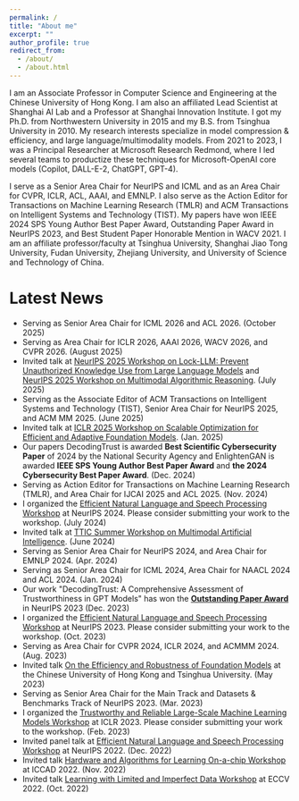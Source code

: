 ```yaml
---
permalink: /
title: "About me"
excerpt: ""
author_profile: true
redirect_from: 
  - /about/
  - /about.html
---
```


I am an Associate Professor in Computer Science and Engineering at the Chinese University of Hong Kong. I am also an affiliated Lead Scientist at Shanghai AI Lab and a Professor at Shanghai Innovation Institute. I got my Ph.D. from Northwestern University in 2015 and my B.S. from Tsinghua University in 2010. My research interests specialize in model compression & efficiency, and large language/multimodality models. From 2021 to 2023, I was a Principal Researcher at Microsoft Research Redmond, where I led several teams to productize these techniques for Microsoft-OpenAI core models (Copilot, DALL-E-2, ChatGPT, GPT-4). 

I serve as a Senior Area Chair for NeurIPS and ICML and as an Area Chair for CVPR, ICLR, ACL, AAAI, and EMNLP. I also serve as the Action Editor for Transactions on Machine Learning Research (TMLR) and ACM Transactions on Intelligent Systems and Technology (TIST). My papers have won IEEE 2024 SPS Young Author Best Paper Award, Outstanding Paper Award in NeurIPS 2023, and Best Student Paper Honorable Mention in WACV 2021. I am an affiliate professor/faculty at Tsinghua University, Shanghai Jiao Tong University, Fudan University, Zhejiang University, and University of Science and Technology of China.

Latest News
======
* Serving as Senior Area Chair for ICML 2026 and ACL 2026. (October 2025)
* Serving as Area Chair for ICLR 2026, AAAI 2026, WACV 2026, and CVPR 2026. (August 2025)
* Invited talk at [NeurIPS 2025 Workshop on Lock-LLM: Prevent Unauthorized Knowledge Use from Large Language Models](https://lock-llm.github.io/) and [NeurIPS 2025 Workshop on Multimodal Algorithmic Reasoning](https://marworkshop.github.io/neurips25/). (July 2025)
* Serving as the Associate Editor of ACM Transactions on Intelligent Systems and Technology (TIST), Senior Area Chair for NeurIPS 2025, and ACM MM 2025. (June 2025)
* Invited talk at [ICLR 2025 Workshop on Scalable Optimization for Efficient and Adaptive Foundation Models](https://scope-workshop.github.io/). (Jan. 2025)
* Our papers DecodingTrust is awarded **Best Scientific Cybersecurity Paper** of 2024 by the National Security Agency and EnlightenGAN is awarded **IEEE SPS Young Author Best Paper Award** and **the 2024 Cybersecurity Best Paper Award**. (Dec. 2024)
* Serving as Action Editor for Transactions on Machine Learning Research (TMLR), and Area Chair for IJCAI 2025 and ACL 2025. (Nov. 2024)
* I organized the [Efficient Natural Language and Speech Processing Workshop](https://neurips2024-enlsp.github.io/) at NeurIPS 2024. Please consider submitting your work to the workshop. (July 2024)
* Invited talk at [TTIC Summer Workshop on Multimodal Artificial Intelligence](https://sites.google.com/view/multimodal-ai-ttic-2024/home). (June 2024)
* Serving as Senior Area Chair for NeurIPS 2024, and Area Chair for EMNLP 2024. (Apr. 2024)
* Serving as Senior Area Chair for ICML 2024, Area Chair for NAACL 2024 and ACL 2024. (Jan. 2024)
* Our work "DecodingTrust: A Comprehensive Assessment of Trustworthiness in GPT Models" has won the [**Outstanding Paper Award**](https://blog.neurips.cc/2023/12/11/announcing-the-neurips-2023-paper-awards/) in NeurIPS 2023 (Dec. 2023) <br>
* I organized the [Efficient Natural Language and Speech Processing Workshop](https://neurips2023-enlsp.github.io/) at NeurIPS 2023. Please consider submitting your work to the workshop. (Oct. 2023) <br>
* Serving as Area Chair for CVPR 2024, ICLR 2024, and ACMMM 2024. (Aug. 2023) <br>
* Invited talk [On the Efficiency and Robustness of Foundation Models](https://www.ie.cuhk.edu.hk/wp-content/uploads/main/documents/sem1023_Dr.%20CHENG%20Yu_20230509.pdf) at the Chinese University of Hong Kong and Tsinghua University. (May 2023) <br>
* Serving as Senior Area Chair for the Main Track and Datasets & Benchmarks Track of NeurIPS 2023. (Mar. 2023) <br>
* I organized the [Trustworthy and Reliable Large-Scale Machine Learning Models Workshop](https://rtml-iclr2023.github.io/cfp.html) at ICLR 2023. Please consider submitting your work to the workshop. (Feb. 2023) <br>
* Invited panel talk at [Efficient Natural Language and Speech Processing Workshop](https://neurips2022-enlsp.github.io/) at NeurIPS 2022. (Dec. 2022) <br>
* Invited talk [Hardware and Algorithms for Learning On-a-chip Workshop](https://sites.google.com/rice.edu/iccad-halo-2022/schedule?authuser=0) at ICCAD 2022. (Nov. 2022) <br>
* Invited talk [Learning with Limited and Imperfect Data Workshop](https://eccv2022.ecva.net/program/workshop-schedule/) at ECCV 2022. (Oct. 2022) <br>

